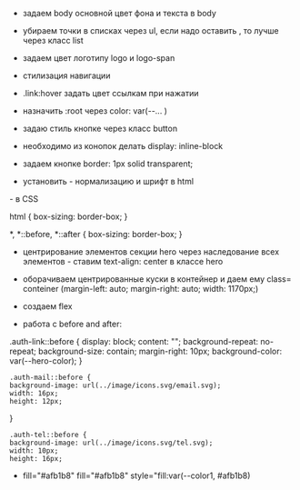 


- задаем body основной цвет фона и текста в body
- убираем точки в списках через ul, если надо оставить , то лучше через класс list
- задаем цвет логотипу logo и logo-span
- стилизация навигации
- .link:hover задать цвет ссылкам при нажатии
- назначить :root через color: var(--... )
- задаю стиль кнопке через класс button
- необходимо из конопок делать display: inline-block
- задаем кнопке border: 1px solid transparent;

- установить - нормализацию и шрифт в html
<link href="https://fonts.googleapis.com/css2?family=Raleway:wght@700&family=Roboto:wght@400;500;700;900&display=swap"
        rel="stylesheet">
    <link rel="stylesheet" href="https://cdnjs.cloudflare.com/ajax/libs/modern-normalize/1.0.0/modern-normalize.min.css" />
- в CSS

html {
    box-sizing: border-box;
}

*,
*::before,
*::after {
    box-sizing: border-box;
}

- центрирование элементов секции hero через наследование всех элементов - ставим text-align: center в классе hero
- оборачиваем центрированные куски в контейнер и даем ему class= conteiner   (margin-left: auto;
    margin-right: auto;
    width: 1170px;)
- создаем flex

- работа с before and after:

.auth-link::before {
    display: block;
    content: "";
    background-repeat: no-repeat;
    background-size: contain;
    margin-right: 10px;
    background-color: var(--hero-color); 
}

    .auth-mail::before {
    background-image: url(../image/icons.svg/email.svg);
    width: 16px;
    height: 12px;
} 

    .auth-tel::before {
    background-image: url(../image/icons.svg/tel.svg);
    width: 10px;
    height: 16px;

- fill="#afb1b8" fill="#afb1b8" style="fill:var(--color1, #afb1b8)